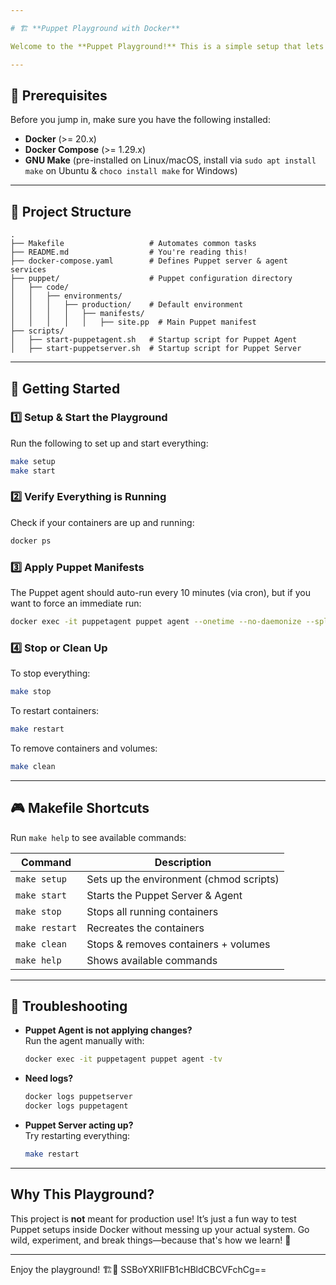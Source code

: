 ```yaml
---

# 🏗️ **Puppet Playground with Docker** 

Welcome to the **Puppet Playground!** This is a simple setup that lets you experiment with **Puppet Server & Agent** inside Docker. Whether you're testing configurations, breaking things on purpose, or just trying to impress your crush(Not recommended BTW), this playground has got you covered!  

---
```


## **📌 Prerequisites**  
Before you jump in, make sure you have the following installed:  
- **Docker** (>= 20.x)  
- **Docker Compose** (>= 1.29.x)  
- **GNU Make** (pre-installed on Linux/macOS, install via `sudo apt install make` on Ubuntu & `choco install make` for Windows)  

---

## **📂 Project Structure**  
```
.
├── Makefile                   # Automates common tasks
├── README.md                  # You're reading this!
├── docker-compose.yaml        # Defines Puppet server & agent services
├── puppet/                    # Puppet configuration directory
│   ├── code/
│   │   ├── environments/
│   │   │   ├── production/    # Default environment
│   │   │   │   ├── manifests/
│   │   │   │   │   ├── site.pp  # Main Puppet manifest
├── scripts/
│   ├── start-puppetagent.sh   # Startup script for Puppet Agent
│   ├── start-puppetserver.sh  # Startup script for Puppet Server
```

---

## **🚀 Getting Started**  

### **1️⃣ Setup & Start the Playground**  
Run the following to set up and start everything:  
```sh
make setup
make start
```

### **2️⃣ Verify Everything is Running**  
Check if your containers are up and running:  
```sh
docker ps
```

### **3️⃣ Apply Puppet Manifests**  
The Puppet agent should auto-run every 10 minutes (via cron), but if you want to force an immediate run:  
```sh
docker exec -it puppetagent puppet agent --onetime --no-daemonize --splay --quiet
```

### **4️⃣ Stop or Clean Up**  
To stop everything:  
```sh
make stop
```
To restart containers:  
```sh
make restart
```
To remove containers and volumes:  
```sh
make clean
```

---

## **🎮 Makefile Shortcuts**  
Run `make help` to see available commands:  

| Command       | Description                         |
|--------------|-------------------------------------|
| `make setup`  | Sets up the environment (chmod scripts) |
| `make start`  | Starts the Puppet Server & Agent  |
| `make stop`   | Stops all running containers      |
| `make restart` | Recreates the containers         |
| `make clean`  | Stops & removes containers + volumes |
| `make help`   | Shows available commands          |

---

## **🐞 Troubleshooting**  

- **Puppet Agent is not applying changes?**  
  Run the agent manually with:  
  ```sh
  docker exec -it puppetagent puppet agent -tv
  ```
  
- **Need logs?**  
  ```sh
  docker logs puppetserver
  docker logs puppetagent
  ```

- **Puppet Server acting up?**  
  Try restarting everything:  
  ```sh
  make restart
  ```

---

## **Why This Playground?**  
This project is **not** meant for production use! It’s just a fun way to test Puppet setups inside Docker without messing up your actual system. Go wild, experiment, and break things—because that's how we learn! 🚀  

---

Enjoy the playground! 🏗️🐧
SSBoYXRlIFB1cHBldCBCVFchCg==
